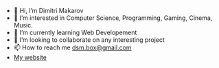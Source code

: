 - 👋 Hi, I’m Dimitri Makarov
- 👀 I’m interested in Computer Science, Programming, Gaming, Cinema, Music.
- 🌱 I’m currently learning Web Developement
- 💞️ I’m looking to collaborate on any interesting project
- 📫 How to reach me dsm.box@gmail.com
- [My website](https://dimitrimakarov.me)
<!---
Dima-McArrow/Dima-McArrow is a ✨ special ✨ repository because its `README.md` (this file) appears on your GitHub profile.
You can click the Preview link to take a look at your changes.
--->
